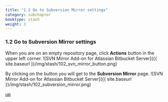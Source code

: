 ```yaml
---
title: "1.2 Go to Subversion Mirror settings"
category: subchapter
booktype: stash
weight: 3
---
```


###  1.2 Go to Subversion Mirror settings

When you are on an empty repository page, click **Actions** button in the upper left corner.
![SVN Mirror Add-on for Atlassian Bitbucket Server]({{ site.baseurl }}/img/stash/102_svn_mirror_button.png)

By clicking on the button you will get to the **Subversion Mirror** page.
![SVN Mirror Add-on for Atlassian Bitbucket Server]({{ site.baseurl }}/img/stash/102_subversion_mirror.png)

[up](#up)
